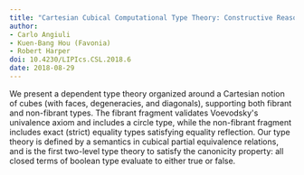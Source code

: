```yaml
---
title: "Cartesian Cubical Computational Type Theory: Constructive Reasoning with Paths and Equalities"
author: 
- Carlo Angiuli
- Kuen-Bang Hou (Favonia)
- Robert Harper
doi: 10.4230/LIPIcs.CSL.2018.6
date: 2018-08-29
---
```


 We present a dependent type theory organized around a Cartesian notion of cubes (with faces, degeneracies, and diagonals), supporting both fibrant and non-fibrant types. The fibrant fragment validates Voevodsky's univalence axiom and includes a circle type, while the non-fibrant fragment includes exact (strict) equality types satisfying equality reflection. Our type theory is defined by a semantics in cubical partial equivalence relations, and is the first two-level type theory to satisfy the canonicity property: all closed terms of boolean type evaluate to either true or false. 
